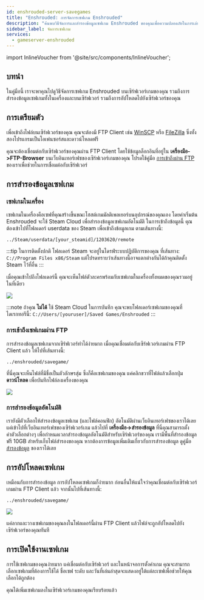 ```yaml
---
id: enshrouded-server-savegames
title: "Enshrouded: การจัดการเซฟเกม Enshrouded"
description: "ค้นพบวิธีจัดการและสำรองข้อมูลเซฟเกม Enshrouded ของคุณเพื่อความปลอดภัยในการเล่นแบบมัลติเพลเยอร์ → เรียนรู้เพิ่มเติมตอนนี้"
sidebar_label: จัดการเซฟเกม
services:
  - gameserver-enshrouded
---
```


import InlineVoucher from '@site/src/components/InlineVoucher';

## บทนำ

ในคู่มือนี้ เราจะพาคุณไปดูวิธีจัดการเซฟเกม Enshrouded บนเซิร์ฟเวอร์เกมของคุณ รวมถึงการสำรองข้อมูลเซฟเกมทั้งในเครื่องและบนเซิร์ฟเวอร์ รวมถึงการอัปโหลดไปยังเซิร์ฟเวอร์ของคุณ

<InlineVoucher />

## การเตรียมตัว

เพื่อเข้าถึงไฟล์บนเซิร์ฟเวอร์ของคุณ คุณจะต้องมี FTP Client เช่น [WinSCP](https://winscp.net/eng/index.php) หรือ [FileZilla](https://filezilla-project.org/) ซึ่งทั้งสองโปรแกรมเป็นโอเพ่นซอร์สและดาวน์โหลดฟรี

คุณจะต้องเชื่อมต่อกับเซิร์ฟเวอร์ของคุณผ่าน FTP Client โดยใช้ข้อมูลล็อกอินที่อยู่ใน **เครื่องมือ->FTP-Browser** บนเว็บอินเทอร์เฟซของเซิร์ฟเวอร์เกมของคุณ โปรดใช้คู่มือ [การเข้าถึงผ่าน FTP](gameserver-ftpaccess.md) ของเราเพื่อช่วยในการเชื่อมต่อกับเซิร์ฟเวอร์

## การสำรองข้อมูลเซฟเกม

### เซฟเกมในเครื่อง

เซฟเกมในเครื่องคือเซฟที่คุณสร้างขึ้นขณะโฮสต์เกมมัลติเพลเยอร์บนอุปกรณ์ของคุณเอง โดยค่าเริ่มต้น Enshrouded จะใช้ Steam Cloud เพื่อสำรองข้อมูลเซฟเกมอัตโนมัติ ในการเข้าถึงข้อมูลนี้ คุณต้องเข้าไปที่โฟลเดอร์ userdata ของ Steam เพื่อเข้าถึงข้อมูลเกม ตามเส้นทางนี้:
```
../Steam/userdata/[your_steamid]/1203620/remote
```

:::tip
ในการติดตั้งปกติ โฟลเดอร์ Steam จะอยู่ในไดรฟ์ระบบปฏิบัติการของคุณ ที่เส้นทาง: `C://Program Files x86/Steam` แต่โปรดทราบว่าเส้นทางนี้อาจแตกต่างกันได้ถ้าคุณติดตั้ง Steam ไว้ที่อื่น
:::

เมื่อคุณเข้าไปถึงโฟลเดอร์นี้ คุณจะเห็นไฟล์ตัวละครพร้อมกับเซฟเกมในเครื่องทั้งหมดของคุณรวมอยู่ในที่เดียว

![](https://github.com/zaphosting/docs/assets/42719082/31022018-3072-4b40-85f0-77f9da992ccc)

:::note
ถ้าคุณ **ไม่ได้** ใช้ Steam Cloud ในการบันทึก คุณจะพบโฟลเดอร์เซฟเกมของคุณที่ไดเรกทอรีนี้: `C://Users/[youruser]/Saved Games/Enshrouded`
:::

### การเข้าถึงเซฟเกมผ่าน FTP

การสำรองข้อมูลเซฟเกมจากเซิร์ฟเวอร์ทำได้ง่ายมาก เมื่อคุณเชื่อมต่อกับเซิร์ฟเวอร์เกมผ่าน FTP Client แล้ว ให้ไปที่เส้นทางนี้:
```
../enshrouded/savegame/
```

ที่นี่คุณจะเห็นไฟล์ที่มีชื่อเป็นตัวอักษรสุ่ม ซึ่งก็คือเซฟเกมของคุณ แค่คลิกขวาที่ไฟล์แล้วเลือกปุ่ม **ดาวน์โหลด** เพื่อบันทึกไฟล์ลงเครื่องของคุณ

![](https://github.com/zaphosting/docs/assets/42719082/e7c230a3-a2cb-4ae0-a0dc-6d2211edd06c)

### การสำรองข้อมูลอัตโนมัติ

เรายังมีตัวเลือกให้สำรองข้อมูลเซฟเกม (และไฟล์คอนฟิก) อัตโนมัติผ่านเว็บอินเทอร์เฟซของเราได้เลย แค่เข้าไปที่เว็บอินเทอร์เฟซของเซิร์ฟเวอร์เกม แล้วไปที่ **เครื่องมือ->สำรองข้อมูล** ที่นี่คุณสามารถตั้งค่าตัวเลือกต่างๆ เพื่อกำหนดเวลาสำรองข้อมูลอัตโนมัติสำหรับเซิร์ฟเวอร์ของคุณ เรามีพื้นที่สำรองข้อมูลฟรี 10GB สำหรับเก็บไฟล์สำรองของคุณ หากต้องการข้อมูลเพิ่มเติมเกี่ยวกับการสำรองข้อมูล ดูคู่มือ [สำรองข้อมูล](gameserver-backups.md) ของเราได้เลย

## การอัปโหลดเซฟเกม

เหมือนกับการสำรองข้อมูล การอัปโหลดเซฟเกมก็ง่ายมาก ก่อนอื่นให้แน่ใจว่าคุณเชื่อมต่อกับเซิร์ฟเวอร์เกมผ่าน FTP Client แล้ว จากนั้นไปที่เส้นทางนี้:
```
../enshrouded/savegame/
```

![](https://github.com/zaphosting/docs/assets/42719082/e465680f-65bc-456d-bd99-fbdff755defb)

แค่ลากและวางเซฟเกมของคุณลงในโฟลเดอร์นี้ผ่าน FTP Client แล้วไฟล์จะถูกอัปโหลดไปยังเซิร์ฟเวอร์ของคุณทันที

## การเปิดใช้งานเซฟเกม

การใช้เซฟเกมของคุณง่ายมาก แค่เชื่อมต่อกับเซิร์ฟเวอร์ และในหน้าจอการตั้งค่าเกม คุณจะสามารถเลือกเซฟเกมที่ต้องการใช้ได้ ชื่อเซฟ ระดับ และวันที่เล่นล่าสุดจะแสดงอยู่ใต้แต่ละเซฟเพื่อช่วยให้คุณเลือกได้ถูกต้อง

คุณได้เพิ่มเซฟเกมลงในเซิร์ฟเวอร์เกมของคุณเรียบร้อยแล้ว

<InlineVoucher />